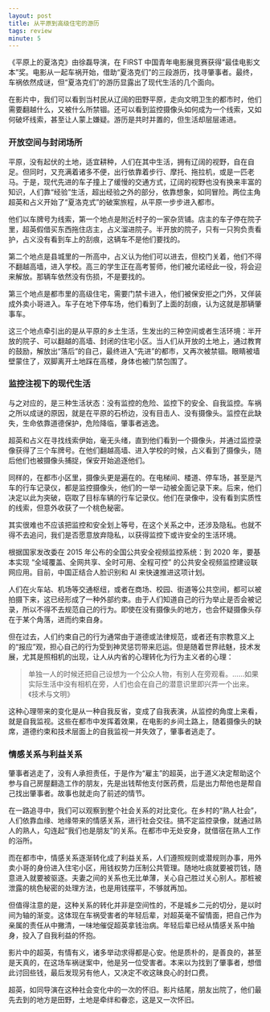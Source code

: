 ```yaml
---
layout: post
title: 从平原到高级住宅的游历
tags: review
minute: 5
---
```


《平原上的夏洛克》由徐磊导演，在 FIRST 中国青年电影展竞赛获得“最佳电影文本”奖。电影从一起车祸开始，借助“夏洛克们”的三段游历，找寻肇事者。最终，车祸依然成谜，但“夏洛克们”的游历显露出了现代生活的几个面向。

在影片中，我们可以看到当村民从辽阔的田野平原，走向文明卫生的都市时，他们需要翻越什么，又被什么所禁锢。还可以看到监控摄像头如何成为一个线索，又如何破坏线索，甚至让人蒙上嫌疑。游历是共时并置的，但生活却层层递进。

### 开放空间与封闭场所

平原，没有起伏的土地，适宜耕种，人们在其中生活，拥有辽阔的视野，自在自足。但同时，又充满着诸多不便，出行依靠着步行、摩托、拖拉机，或是一匹老马。于是，现代先进的车子撞上了缓慢的交通方式，辽阔的视野也没有换来丰富的知识，人们靠“经验”生活，超出经验之外的部分，依靠想象，如同冒险。两位主角超英和占义开始了“夏洛克式”的破案旅程，从平原一步步进入都市。

他们以车牌号为线索，第一个地点是附近村子的一家杂货铺。店主的车子停在院子里，超英假借买东西拖住店主，占义溜进院子。半开放的院子，只有一只狗负责看护，占义没有看到车上的刮痕，这辆车不是他们要找的。

第二个地点是县城里的一所高中，占义认为他们可以进去，但校门关着，他们不得不翻越高墙，进入学校。高三的学生正在高考誓师，他们被允诺经此一役，将会迎来解放。那辆车依然没有伤损，不是要找的。

第三个地点是都市里的高级住宅，需要门禁卡进入，他们被保安拒之门外，又佯装成外卖小哥进入。车子在地下停车场，他们看到了上面的刮痕，认为这就是那辆肇事车。

这三个地点牵引出的是从平原的乡土生活，生发出的三种空间或者生活环境：半开放的院子、可以翻越的高墙、封闭的住宅小区。当人们从开放的土地上，通过教育的鼓励，解放出“落后”的自己，最终进入“先进”的都市，又再次被禁锢。眼睛被墙壁蒙住了，双脚离开土地踩在高楼，身体也被门禁包围了。

### 监控注视下的现代生活

与之对应的，是三种生活状态：没有监控的危险、监控下的安全、自我监控。车祸之所以成谜的原因，就是在平原的石桥边，没有目击人、没有摄像头。监控在此缺失，生命依靠道德保护，危险降临，肇事者逃逸。

超英和占义在寻找线索伊始，毫无头绪，直到他们看到一个摄像头，并通过监控录像获得了三个车牌号。在他们翻越高墙、进入学校的时候，占义看到了摄像头，随后他们也被摄像头捕捉，保安开始追逐他们。

同样的，在都市小区里，摄像头更是遍在的。在电梯间、楼道、停车场，甚至是汽车的行车记录仪，都是监控摄像头，他们的一举一动被全面记录下来。后来，他们决定以此为突破，窃取了目标车辆的行车记录仪。他们在录像中，没有看到实质性的线索，但意外收获了一个桃色秘密。

其实很难也不应该把监控和安全划上等号，在这个关系之中，还涉及隐私。也就不得不去追问，我们是否愿意放弃隐私，以获得监控下或许安全的生活环境。

根据国家发改委在 2015 年公布的全国公共安全视频监控系统：到 2020 年，要基本实现 “全域覆盖、全网共享、全时可用、全程可控” 的公共安全视频监控建设联网应用。目前，中国正结合人脸识别和 AI 来快速推进这项计划。

人们在火车站、机场等交通枢纽，或者在商场、校园、街道等公共空间，都可以被拍摄下来，这已经形成了一种外部约束。由于人们知道自己的行为举止是否会被记录，所以不得不去规范自己的行为。即使在没有摄像头的地方，也会怀疑摄像头存在于某个角落，进而约束自身。

但在过去，人们约束自己的行为通常由于道德或法律规范，或者还有宗教意义上的“报应”观，担心自己的行为受到神灵惩罚带来厄运。但是随着世界祛魅，技术发展，尤其是照相机的出现，让人从内省的心理转化为行为主义者的心理：

> 单独一人的时候还把自己设想为一个公众人物，有别人在旁观看。……如果实际生活中没有相机在旁，人们也会在自己的潜意识里即兴弄一个出来。《技术与文明》

这种心理带来的变化是从一种自我反省，变成了自我表演，从监控的角度上来看，就是自我监视。这些在都市中发挥着效果，在电影的乡间土路上，随着摄像头的缺席，道德约束和技术层面上的自我监视一并失效了，肇事者逃走了。

### 情感关系与利益关系

肇事者逃走了，没有人承担责任，于是作为“雇主”的超英，出于道义决定帮助这个参与自己房屋翻造工作的朋友，先是出钱帮他支付医药费，后是出力帮他也是帮自己找出肇事者。故事也就走向了前述的情节。

在一路追寻中，我们可以观察到整个社会关系的对比变化。在乡村的“熟人社会”，人们依靠血缘、地缘带来的情感关系，进行社会交往。搞不定监控录像，就通过熟人的熟人，勾连起“我们也是朋友”的关系。在都市中无处安身，就借宿在熟人工作的浴所。

而在都市中，情感关系逐渐转化成了利益关系，人们遵照规则或潜规则办事，用外卖小哥的身份进入住宅小区，用钱权势力压制公共管理。随地吐痰就要被罚钱，随意进入就要被驱逐。夫妻之间的关系也无比单薄，关心自己胜过关心别人。那桩被泄露的桃色秘密的处理方法，也是用钱摆平，不够就再加。

但值得注意的是，这种关系的转化并非是空间性的，不是城乡二元的切分，是以时间为轴的渐变。这体现在车祸受害者的年轻后辈，对超英毫不留情面，把自己作为亲属的责任从中撇清，一味地催促超英拿钱治病。年轻后辈已经从情感关系中抽身，投入了自我利益的怀抱。

影片中的超英，有情有义，诸多举动求得都是心安。他是质朴的，是善良的，甚至是天真的，在这场车祸谜案中，他是另一位受害者。本来以为找到了肇事者，想借此讨回些钱，最后发现另有他人，又决定不收这昧良心的封口费。

超英，如同导演在这种社会变化中的一次的怀旧。影片结尾，朋友出院了，他们最先去到的地方是田野，土地是牵绊和眷恋，这是又一次怀旧。
